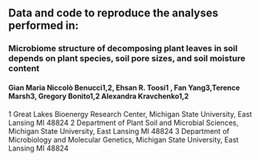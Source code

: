 ## Data and code to reproduce the analyses performed in:

### Microbiome structure of decomposing plant leaves in soil depends on plant species, soil pore sizes, and soil moisture content
#### Gian Maria Niccolò Benucci1,2, Ehsan R. Toosi1 , Fan Yang3,Terence Marsh3, Gregory Bonito1,2 Alexandra Kravchenko1,2

1 Great Lakes Bioenergy Research Center, Michigan State University, East Lansing MI 48824
2 Department of Plant Soil and Microbial Sciences, Michigan State University, East Lansing MI 48824
3 Department of Microbiology and Molecular Genetics, Michigan State University, East Lansing MI 48824
